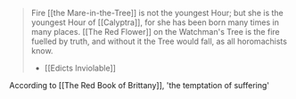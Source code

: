 > Fire
> [[the Mare-in-the-Tree]] is not the youngest Hour; but she is the youngest Hour of [[Calyptra]], for she has been born many times in many places. [[The Red Flower]] on the Watchman's Tree is the fire fuelled by truth, and without it the Tree would fall, as all horomachists know. 
> - [[Edicts Inviolable]]

According to [[The Red Book of Brittany]], 'the temptation of suffering'